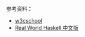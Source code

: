 
参考资料：
- [w3cschool](https://www.w3cschool.cn/hsriti/r6w1aozt.html)
- [Real World Haskell 中文版](https://rwh.readthedocs.io/en/latest/index.html)

